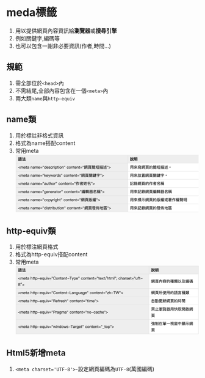 # meda標籤
1. 用以提供網頁內容資訊給**瀏覽器**或**搜尋引擎**
2. 例如關鍵字,編碼等
3. 也可以包含一謝非必要資訊(作者,時間...)
## 規範
1. 需全部位於`<head>`內
2. 不需結尾,全部內容包含在一個`<meta>`內
3. 兩大類`name`與`http-equiv`
## name類
1. 用於標註非格式資訊
2. 格式為name搭配content
3. 常用meta
![usualMeta](../imgs/usualMeta.png)
## http-equiv類
1. 用於標注網頁格式
2. 格式為http-equiv搭配content
3. 常用meta
![usualMetaEquiv](../imgs/equivMeta.png)
## Html5新增meta
1. `<meta charset='UTF-8'>`-設定網頁編碼為`UTF-8`(萬國編碼)
